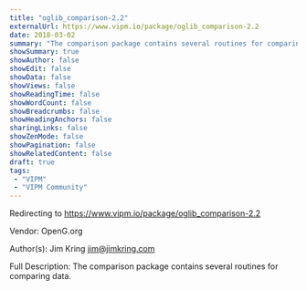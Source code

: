 ```yaml
---
title: "oglib_comparison-2.2"
externalUrl: https://www.vipm.io/package/oglib_comparison-2.2
date: 2018-03-02
summary: "The comparison package contains several routines for comparing data."
showSummary: true
showAuthor: false
showEdit: false
showData: false
showViews: false
showReadingTime: false
showWordCount: false
showBreadcrumbs: false
showHeadingAnchors: false
sharingLinks: false
showZenMode: false
showPagination: false
showRelatedContent: false
draft: true
tags:
 - "VIPM"
 - "VIPM Community"
---
```


Redirecting to https://www.vipm.io/package/oglib_comparison-2.2

Vendor: OpenG.org

Author(s): Jim Kring <jim@jimkring.com>
 
Full Description:
The comparison package contains several routines for comparing data.